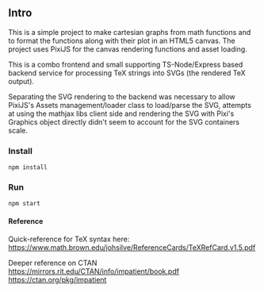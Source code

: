 ## Intro
This is a simple project to make cartesian graphs from math functions and to format the functions along with their plot in an HTML5 canvas.  The project uses PixiJS for the canvas rendering functions and asset loading.

This is a combo frontend and small supporting TS-Node/Express based backend service for processing TeX strings into SVGs (the rendered TeX output).

Separating the SVG rendering to the backend was necessary to allow PixiJS's Assets management/loader class to load/parse the SVG, attempts at using the mathjax libs client side and rendering the SVG with Pixi's Graphics object directly didn't seem to account for the SVG containers scale.

### Install
`npm install`

### Run
`npm start`

#### Reference
Quick-reference for TeX syntax here:
https://www.math.brown.edu/johsilve/ReferenceCards/TeXRefCard.v1.5.pdf

Deeper reference on CTAN
https://mirrors.rit.edu/CTAN/info/impatient/book.pdf
https://ctan.org/pkg/impatient